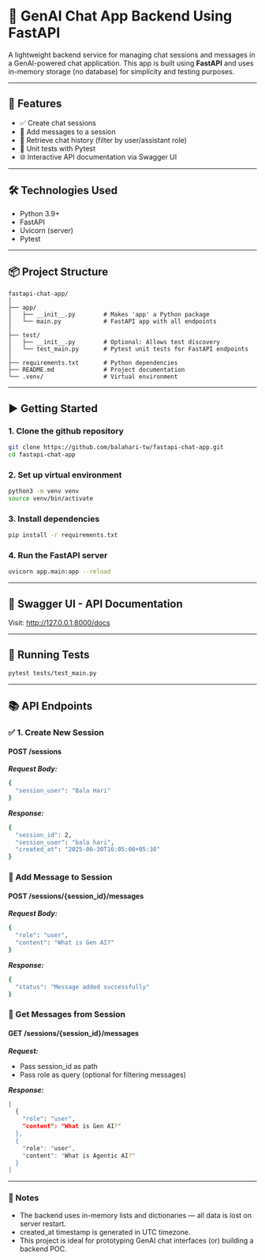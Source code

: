 # 🧠 GenAI Chat App Backend Using FastAPI

A lightweight backend service for managing chat sessions and messages in a GenAI-powered chat application. This app is built using **FastAPI** and uses in-memory storage (no database) for simplicity and testing purposes.

---

## 🚀 Features

- ✅ Create chat sessions  
- 💬 Add messages to a session  
- 📄 Retrieve chat history (filter by user/assistant role)  
- 🧪 Unit tests with Pytest  
- 🌐 Interactive API documentation via Swagger UI

---

## 🛠️ Technologies Used

- Python 3.9+
- FastAPI
- Uvicorn (server)
- Pytest

---

## 📦 Project Structure
```
fastapi-chat-app/
│
├── app/
│   ├── __init__.py        # Makes 'app' a Python package
│   └── main.py            # FastAPI app with all endpoints
│
├── test/
│   ├── __init__.py        # Optional: Allows test discovery
│   └── test_main.py       # Pytest unit tests for FastAPI endpoints
│
├── requirements.txt       # Python dependencies
├── README.md              # Project documentation
└── .venv/                 # Virtual environment
```

---

## ▶️ Getting Started

### 1. Clone the github repository
```bash
git clone https://github.com/balahari-tw/fastapi-chat-app.git
cd fastapi-chat-app
```

### 2. Set up virtual environment
```bash
python3 -m venv venv
source venv/bin/activate
```

### 3. Install dependencies
```bash
pip install -r requirements.txt
```

### 4. Run the FastAPI server
```bash
uvicorn app.main:app --reload
```

---

## 📄 Swagger UI - API Documentation
Visit: http://127.0.0.1:8000/docs

---

## 🧪 Running Tests
```bash
pytest tests/test_main.py
```

---

## 📚 API Endpoints

### ✅ 1. Create New Session

#### POST /sessions

**_Request Body:_**
```bash
{
  "session_user": "Bala Hari"
}
```

**_Response:_**
```bash
{
  "session_id": 2,
  "session_user": "bala hari",
  "created_at": "2025-06-30T16:05:00+05:30"
}
```

### 💬 Add Message to Session

#### POST /sessions/{session_id}/messages

**_Request Body:_**
```bash
{
  "role": "user",
  "content": "What is Gen AI?"
}
```

**_Response:_**
```bash
{
  "status": "Message added successfully"
}
```

### 📄 Get Messages from Session

#### GET /sessions/{session_id}/messages

**_Request:_**
* Pass session_id as path
* Pass role as query (optional for filtering messages)

**_Response:_**
```bash
[
  {
    "role": "user",
    "content": "What is Gen AI?"
  },
  {
    "role": "user",
    "content": "What is Agentic AI?"
  }
]
```

---

### 📝 Notes
* The backend uses in-memory lists and dictionaries — all data is lost on server restart.
* created_at timestamp is generated in UTC timezone.
* This project is ideal for prototyping GenAI chat interfaces (or) building a backend POC.
